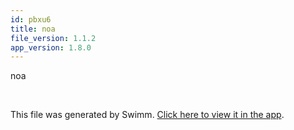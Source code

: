 ```yaml
---
id: pbxu6
title: noa
file_version: 1.1.2
app_version: 1.8.0
---
```


noa

<br/>

This file was generated by Swimm. [Click here to view it in the app](https://swimm-web-app.web.app/repos/Z2l0aHViJTNBJTNBTm9hUmVwbyUzQSUzQU5vYW96ZXI=/docs/pbxu6).
